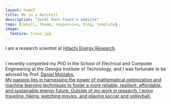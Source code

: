 ```yaml
---
layout: home2
title: Me in a Nutshell
description: "Jordi Pont-Tuset's website"
tags: [Jekyll, theme, responsive, blog, template]
image:
  feature: trees.jpg
---
```


I am a research scientist at <a href="https://www.hitachienergy.com/us/en" target="_blank">Hitachi Energy Research</a>.

<br />
I recently completed my PhD in the School of Electrical and Computer Engineering at the Georgia Institute of Technology, and I was fortunate to be advised by Prof. <a href="https://molzahn.github.io/index.html" target="_blank">Daniel Molzahn.
<br />
My passion lies in harnessing the power of mathematical optimization and machine learning techniques to foster a more reliable, resilient, affordable, and sustainable energy future. Outside of my work in research, I enjoy traveling, hiking, watching movies, and playing soccer and volleyball.
<br />



